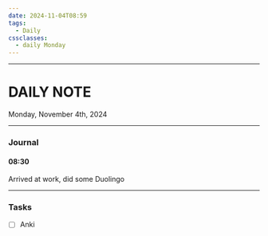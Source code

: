 ```yaml
---
date: 2024-11-04T08:59
tags:
  - Daily
cssclasses:
  - daily Monday
---
```

---
# DAILY NOTE
Monday, November 4th, 2024
***
### Journal
#### 08:30
Arrived at work, did some Duolingo
***
### Tasks
- [ ] Anki
